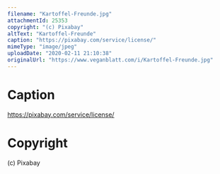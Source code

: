 ```yaml
---
filename: "Kartoffel-Freunde.jpg"
attachmentId: 25353
copyright: "(c) Pixabay"
altText: "Kartoffel-Freunde"
caption: "https://pixabay.com/service/license/"
mimeType: "image/jpeg"
uploadDate: "2020-02-11 21:10:38"
originalUrl: "https://www.veganblatt.com/i/Kartoffel-Freunde.jpg"
---
```


# Caption

https://pixabay.com/service/license/

# Copyright

(c) Pixabay
